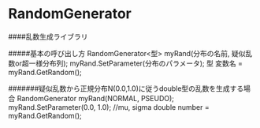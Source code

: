 RandomGenerator
===============

####乱数生成ライブラリ

#####基本の呼び出し方
    RandomGenerator<型> myRand(分布の名前, 疑似乱数or超一様分布列);
    myRand.SetParameter(分布のパラメータ);
    型 変数名 = myRand.GetRandom();

#######疑似乱数から正規分布N(0.0,1.0)に従うdouble型の乱数を生成する場合
    RandomGenerator<double> myRand(NORMAL, PSEUDO);
    myRand.SetParameter(0.0, 1.0); //mu, sigma
    double number = myRand.GetRandom();
